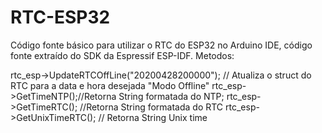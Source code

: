 # RTC-ESP32
Código fonte básico para utilizar o RTC do ESP32 no Arduino IDE, código fonte extraído do SDK da Espressif ESP-IDF.
Metodos:

  rtc_esp->UpdateRTCOffLine("20200428200000"); // Atualiza o struct do RTC para a data e hora desejada "Modo Offline"
  rtc_esp->GetTimeNTP();//Retorna String formatada do NTP;
  rtc_esp->GetTimeRTC(); //Retorna String formatada do RTC
  rtc_esp->GetUnixTimeRTC(); // Retorna String Unix time
